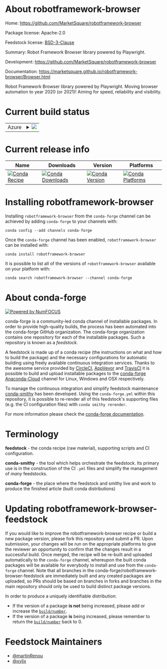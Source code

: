 About robotframework-browser
============================

Home: https://github.com/MarketSquare/robotframework-browser

Package license: Apache-2.0

Feedstock license: [BSD-3-Clause](https://github.com/conda-forge/robotframework-browser-feedstock/blob/master/LICENSE.txt)

Summary: Robot Framework Browser library powered by Playwright.

Development: https://github.com/MarketSquare/robotframework-browser

Documentation: https://marketsquare.github.io/robotframework-browser/Browser.html

Robot Framework Browser library powered by Playwright. Moving browser automation to year 2020 (or 2021)!
Aiming for speed, reliability and visibility.


Current build status
====================


<table>
    
  <tr>
    <td>Azure</td>
    <td>
      <details>
        <summary>
          <a href="https://dev.azure.com/conda-forge/feedstock-builds/_build/latest?definitionId=11283&branchName=master">
            <img src="https://dev.azure.com/conda-forge/feedstock-builds/_apis/build/status/robotframework-browser-feedstock?branchName=master">
          </a>
        </summary>
        <table>
          <thead><tr><th>Variant</th><th>Status</th></tr></thead>
          <tbody><tr>
              <td>linux_64</td>
              <td>
                <a href="https://dev.azure.com/conda-forge/feedstock-builds/_build/latest?definitionId=11283&branchName=master">
                  <img src="https://dev.azure.com/conda-forge/feedstock-builds/_apis/build/status/robotframework-browser-feedstock?branchName=master&jobName=linux&configuration=linux_64_" alt="variant">
                </a>
              </td>
            </tr><tr>
              <td>osx_64</td>
              <td>
                <a href="https://dev.azure.com/conda-forge/feedstock-builds/_build/latest?definitionId=11283&branchName=master">
                  <img src="https://dev.azure.com/conda-forge/feedstock-builds/_apis/build/status/robotframework-browser-feedstock?branchName=master&jobName=osx&configuration=osx_64_" alt="variant">
                </a>
              </td>
            </tr><tr>
              <td>win_64</td>
              <td>
                <a href="https://dev.azure.com/conda-forge/feedstock-builds/_build/latest?definitionId=11283&branchName=master">
                  <img src="https://dev.azure.com/conda-forge/feedstock-builds/_apis/build/status/robotframework-browser-feedstock?branchName=master&jobName=win&configuration=win_64_" alt="variant">
                </a>
              </td>
            </tr>
          </tbody>
        </table>
      </details>
    </td>
  </tr>
</table>

Current release info
====================

| Name | Downloads | Version | Platforms |
| --- | --- | --- | --- |
| [![Conda Recipe](https://img.shields.io/badge/recipe-robotframework--browser-green.svg)](https://anaconda.org/conda-forge/robotframework-browser) | [![Conda Downloads](https://img.shields.io/conda/dn/conda-forge/robotframework-browser.svg)](https://anaconda.org/conda-forge/robotframework-browser) | [![Conda Version](https://img.shields.io/conda/vn/conda-forge/robotframework-browser.svg)](https://anaconda.org/conda-forge/robotframework-browser) | [![Conda Platforms](https://img.shields.io/conda/pn/conda-forge/robotframework-browser.svg)](https://anaconda.org/conda-forge/robotframework-browser) |

Installing robotframework-browser
=================================

Installing `robotframework-browser` from the `conda-forge` channel can be achieved by adding `conda-forge` to your channels with:

```
conda config --add channels conda-forge
```

Once the `conda-forge` channel has been enabled, `robotframework-browser` can be installed with:

```
conda install robotframework-browser
```

It is possible to list all of the versions of `robotframework-browser` available on your platform with:

```
conda search robotframework-browser --channel conda-forge
```


About conda-forge
=================

[![Powered by NumFOCUS](https://img.shields.io/badge/powered%20by-NumFOCUS-orange.svg?style=flat&colorA=E1523D&colorB=007D8A)](http://numfocus.org)

conda-forge is a community-led conda channel of installable packages.
In order to provide high-quality builds, the process has been automated into the
conda-forge GitHub organization. The conda-forge organization contains one repository
for each of the installable packages. Such a repository is known as a *feedstock*.

A feedstock is made up of a conda recipe (the instructions on what and how to build
the package) and the necessary configurations for automatic building using freely
available continuous integration services. Thanks to the awesome service provided by
[CircleCI](https://circleci.com/), [AppVeyor](https://www.appveyor.com/)
and [TravisCI](https://travis-ci.com/) it is possible to build and upload installable
packages to the [conda-forge](https://anaconda.org/conda-forge)
[Anaconda-Cloud](https://anaconda.org/) channel for Linux, Windows and OSX respectively.

To manage the continuous integration and simplify feedstock maintenance
[conda-smithy](https://github.com/conda-forge/conda-smithy) has been developed.
Using the ``conda-forge.yml`` within this repository, it is possible to re-render all of
this feedstock's supporting files (e.g. the CI configuration files) with ``conda smithy rerender``.

For more information please check the [conda-forge documentation](https://conda-forge.org/docs/).

Terminology
===========

**feedstock** - the conda recipe (raw material), supporting scripts and CI configuration.

**conda-smithy** - the tool which helps orchestrate the feedstock.
                   Its primary use is in the construction of the CI ``.yml`` files
                   and simplify the management of *many* feedstocks.

**conda-forge** - the place where the feedstock and smithy live and work to
                  produce the finished article (built conda distributions)


Updating robotframework-browser-feedstock
=========================================

If you would like to improve the robotframework-browser recipe or build a new
package version, please fork this repository and submit a PR. Upon submission,
your changes will be run on the appropriate platforms to give the reviewer an
opportunity to confirm that the changes result in a successful build. Once
merged, the recipe will be re-built and uploaded automatically to the
`conda-forge` channel, whereupon the built conda packages will be available for
everybody to install and use from the `conda-forge` channel.
Note that all branches in the conda-forge/robotframework-browser-feedstock are
immediately built and any created packages are uploaded, so PRs should be based
on branches in forks and branches in the main repository should only be used to
build distinct package versions.

In order to produce a uniquely identifiable distribution:
 * If the version of a package **is not** being increased, please add or increase
   the [``build/number``](https://conda.io/docs/user-guide/tasks/build-packages/define-metadata.html#build-number-and-string).
 * If the version of a package **is** being increased, please remember to return
   the [``build/number``](https://conda.io/docs/user-guide/tasks/build-packages/define-metadata.html#build-number-and-string)
   back to 0.

Feedstock Maintainers
=====================

* [@martinRenou](https://github.com/martinRenou/)
* [@xylix](https://github.com/xylix/)

